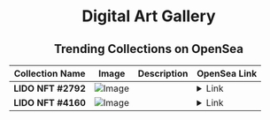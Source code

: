 <div align="center">

# Digital Art Gallery

## Trending Collections on OpenSea

| Collection Name                       | Image                                                                                     | Description                       | OpenSea Link                                                                                          |
|---------------------------------------|-------------------------------------------------------------------------------------------|-----------------------------------|--------------------------------------------------------------------------------------------------------|
| **LIDO NFT #2792** | ![Image](https://i.seadn.io/s/raw/files/0a141a1ca29b511b23d160e18e8d666a.jpg?w=500&auto=format?w=200&auto=format) |  | <details><summary>Link</summary>[LIDO NFT #2792](https://opensea.io/collection/lido-nft-2792)</details> |
| **LIDO NFT #4160** | ![Image](https://i.seadn.io/s/raw/files/0f20e325d6cd12f493c57eeec518364c.jpg?w=500&auto=format?w=200&auto=format) |  | <details><summary>Link</summary>[LIDO NFT #4160](https://opensea.io/collection/lido-nft-4160)</details> |

</div>
